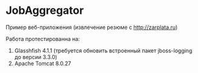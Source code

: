 ﻿# JobAggregator

Пример веб-приложения (извлечение резюме с http://zarplata.ru)

Работа протестированна на:
1) Glasshfish 4.1.1 (требуется обновить встроенный пакет jboss-logging до версии 3.3.0)
2) Apache Tomcat 8.0.27
